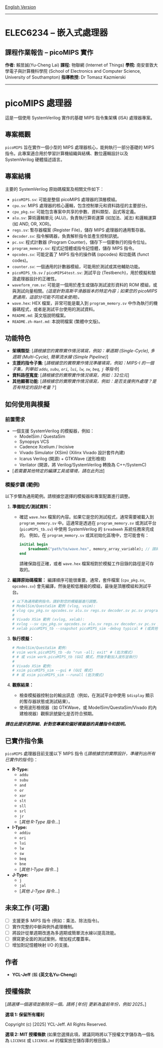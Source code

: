 [English Version](README.md)

---
# ELEC6234 – 嵌入式處理器
## 課程作業報告 – picoMIPS 實作

**作者:** 賴昱誠(Yu-Cheng Lai)
**課程:** 物聯網 (Internet of Things)
**學院:** 南安普敦大學電子與計算機科學院 (School of Electronics and Computer Science, University of Southampton)
**指導教授:** Dr Tomasz Kazmierski

---

# picoMIPS 處理器

這是一個使用 SystemVerilog 實作的基礎 MIPS 指令集架構 (ISA) 處理器專案。

## 專案概觀

`picoMIPS` 旨在實作一個小型的 MIPS 處理器核心，能夠執行一部分基礎的 MIPS 指令。此專案適合用於學習計算機組織與結構、數位邏輯設計以及 SystemVerilog 硬體描述語言。

## 專案結構

主要的 SystemVerilog 原始碼檔案及相關文件如下：

* `picoMIPS.sv`: 可能是整個 picoMIPS 處理器的頂層模組。
* `cpu.sv`: MIPS 處理器的核心邏輯，包含控制單元和資料路徑的主要部分。
* `cpu_pkg.sv`: 可能包含專案中共享的參數、資料類型、函式等定義。
* `alu.sv`: 算術邏輯單元 (ALU)，負責執行算術運算 (如加法、減法) 和邏輯運算 (如 AND, OR, XOR)。
* `regs.sv`: 暫存器檔案 (Register File)，儲存 MIPS 處理器的通用暫存器。
* `decoder.sv`: 指令解碼器，負責解析指令並產生控制訊號。
* `pc.sv`: 程式計數器 (Program Counter)，儲存下一個要執行的指令位址。
* `program_memory.sv`: 程式記憶體或指令記憶體，儲存 MIPS 指令。
* `opcodes.sv`: 可能定義了 MIPS 指令的操作碼 (opcodes) 和功能碼 (funct codes)。
* `counter.sv`: 一個通用的計數器模組，可能用於測試或其他輔助功能。
* `picoMIPS_tb.sv` / `picoMIPS4test.sv`: 測試平台 (Testbench)，用於模擬和驗證處理器設計的正確性。
* `waveform_rom.sv`: 可能是一個用於產生或儲存測試波形資料的 ROM 模組，或與測試向量相關。*(這是針對高斯平滑器版本的特定內容；如果您的 picoMIPS 更通用，這部分可能不同或未使用)。*
* `wave.hex`: HEX 檔案，非常可能是載入到 `program_memory.sv` 中作為執行的機器碼程式，或者是測試平台使用的測試資料。
* `README.md`: 英文版說明檔案。
* `README.zh-Hant.md`: 本說明檔案 (繁體中文版)。

## 功能特色

* **架構類型**: [*請根據您的實際實作情況填寫，例如：單週期 (Single-Cycle), 多週期 (Multi-Cycle), 簡單流水線 (Simple Pipeline)*]
* **支援的指令子集**: [*請根據您的實際實作情況準確填寫，例如：MIPS-I 的一個子集，列舉如 `addu`, `subu`, `ori`, `lui`, `lw`, `sw`, `beq`, `j` 等指令*]
* **資料路徑寬度**: [*請根據您的實際實作情況填寫，例如：32位元*]
* **其他顯著功能**: [*請根據您的實際實作情況填寫，例如：是否支援例外處理？是否有特定的設計考量？*]

## 如何使用與模擬

### 前置需求

* 一個支援 SystemVerilog 的模擬器，例如：
    * ModelSim / QuestaSim
    * Synopsys VCS
    * Cadence Xcelium / Incisive
    * Vivado Simulator (XSim) (Xilinx Vivado 設計套件內建)
    * Icarus Verilog (開源) + GTKWave (波形檢視)
    * Verilator (開源，將 Verilog/SystemVerilog 轉換為 C++/SystemC)
* [*若需要其他特定的編譯工具或環境，請在此列出*]

### 模擬步驟 (範例)

以下步驟為通用範例。請根據您選擇的模擬器和專案配置進行調整。

1.  **準備程式/測試資料：**
    * 確認 `wave.hex` 檔案的內容。如果它是您的測試程式，通常需要被載入到 `program_memory.sv` 中。這通常是透過在 `program_memory.sv` 或測試平台 (`picoMIPS_tb.sv`) 中使用 SystemVerilog 的 `$readmemh` 系統任務來完成的。
        例如，在 `program_memory.sv` 或其初始化區塊中，您可能會有：
        ```systemverilog
        initial begin
            $readmemh("path/to/wave.hex", memory_array_variable); // 請將 'memory_array_variable' 替換為您實際的記憶體陣列變數名稱
        end
        ```
        請確保路徑正確，或者 `wave.hex` 檔案相對於模擬工作目錄的路徑是可存取的。

2.  **編譯原始碼檔案：**
    編譯順序可能很重要。通常，套件檔案 (`cpu_pkg.sv`, `opcodes.sv`) 會先編譯，然後是較低層級的模組，最後是頂層模組和測試平台。
    ```bash
    # 以下為通用範例指令。請針對您的模擬器進行調整。
    # ModelSim/QuestaSim 範例 (vlog, vsim):
    # vlog cpu_pkg.sv opcodes.sv alu.sv regs.sv decoder.sv pc.sv program_memory.sv counter.sv cpu.sv picoMIPS.sv waveform_rom.sv picoMIPS_tb.sv
    #
    # Vivado XSim 範例 (xvlog, xelab):
    # xvlog --sv cpu_pkg.sv opcodes.sv alu.sv regs.sv decoder.sv pc.sv program_memory.sv counter.sv cpu.sv picoMIPS.sv waveform_rom.sv picoMIPS_tb.sv
    # xelab picoMIPS_tb --snapshot picoMIPS_sim -debug typical # (或其他偵錯選項)
    ```

3.  **執行模擬：**
    ```bash
    # ModelSim/QuestaSim 範例:
    # vsim work.picoMIPS_tb -do "run -all; exit" # (批次模式)
    # # 或 vsim work.picoMIPS_tb (GUI 模式，然後手動加入波形並執行)
    #
    # Vivado XSim 範例:
    # xsim picoMIPS_sim --gui # (GUI 模式)
    # # 或 xsim picoMIPS_sim --runall (批次模式)
    ```

4.  **觀察結果：**
    * 檢查模擬器控制台的輸出訊息（例如，在測試平台中使用 `$display` 顯示的暫存器狀態或測試結果）。
    * 使用波形檢視器（如 GTKWave，或 ModelSim/QuestaSim/Vivado 的內建檢視器）觀察訊號變化是否符合預期。

***請在此提供更詳細、針對您專案和偏好模擬器的具體指令和說明。***

## 已實作指令集

`picoMIPS` 處理器目前支援以下 MIPS 指令 ([*請根據您的實際設計，準確列出所有已實作的指令*])：

* **R-Type:**
    * `addu`
    * `subu`
    * `and`
    * `or`
    * `xor`
    * `slt`
    * `sll`
    * `srl`
    * `jr`
    * [*其他 R-Type 指令...*]
* **I-Type:**
    * `addiu`
    * `ori`
    * `lui`
    * `lw`
    * `sw`
    * `beq`
    * `bne`
    * [*其他 I-Type 指令...*]
* **J-Type:**
    * `j`
    * `jal`
    * [*其他 J-Type 指令...*]

## 未來工作 (可選)

* [ ] 支援更多 MIPS 指令 (例如：乘法、除法指令)。
* [ ] 實作完整的中斷與例外處理機制。
* [ ] 將設計從單週期改進為多週期或簡單流水線以提高效能。
* [ ] 撰寫更全面的測試案例，增加程式覆蓋率。
* [ ] 增加對記憶體映射 I/O 的支援。

## 作者

* **YCL-Jeff** (賴 **(英文名Yu-Cheng)**)

## 授權條款

[*請選擇一個選項並刪除另一個。請將 [年份] 更新為當前年份，例如 2025。*]

**選項 1: 保留所有權利**

Copyright (c) [2025] YCL-Jeff. All Rights Reserved.

**選項 2: MIT 授權條款**
(如果您選擇此項，建議同時將以下授權文字儲存為一個名為 `LICENSE` 或 `LICENSE.md` 的檔案放在儲存庫的根目錄。)
